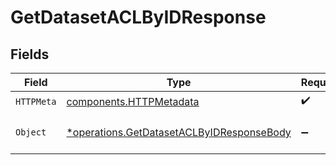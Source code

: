 # GetDatasetACLByIDResponse


## Fields

| Field                                                                                                 | Type                                                                                                  | Required                                                                                              | Description                                                                                           |
| ----------------------------------------------------------------------------------------------------- | ----------------------------------------------------------------------------------------------------- | ----------------------------------------------------------------------------------------------------- | ----------------------------------------------------------------------------------------------------- |
| `HTTPMeta`                                                                                            | [components.HTTPMetadata](../../models/components/httpmetadata.md)                                    | :heavy_check_mark:                                                                                    | N/A                                                                                                   |
| `Object`                                                                                              | [*operations.GetDatasetACLByIDResponseBody](../../models/operations/getdatasetaclbyidresponsebody.md) | :heavy_minus_sign:                                                                                    | a list of UserAccessControlList objects                                                               |